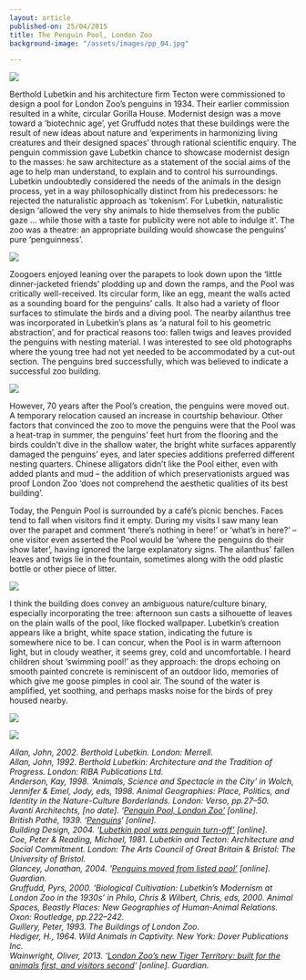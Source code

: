 ```yaml
---
layout: article
published-on: 25/04/2015
title: The Penguin Pool, London Zoo
background-image: "/assets/images/pp_04.jpg"

---
```

![](/assets/images/pp_01.jpg)

Berthold Lubetkin and his architecture firm Tecton were commissioned to design a pool for London Zoo’s penguins in 1934. Their earlier commission resulted in a white, circular Gorilla House. Modernist design was a move toward a ‘biotechnic age’, yet Gruffudd notes that these buildings were the result of new ideas about nature and ‘experiments in harmonizing living creatures and their designed spaces’ through rational scientific enquiry. The penguin commission gave Lubetkin chance to showcase modernist design to the masses: he saw architecture as a statement of the social aims of the age to help man understand, to explain and to control his surroundings. Lubetkin undoubtedly considered the needs of the animals in the design process, yet in a way philosophically distinct from his predecessors: he rejected the naturalistic approach as ‘tokenism’. For Lubetkin, naturalistic design ‘allowed the very shy animals to hide themselves from the public gaze … while those with a taste for publicity were not able to indulge it’. The zoo was a theatre: an appropriate building would showcase the penguins’ pure ‘penguinness’.

![](/assets/images/pp_02.jpg)

Zoogoers enjoyed leaning over the parapets to look down upon the ‘little dinner-jacketed friends’ plodding up and down the ramps, and the Pool was critically well-received. Its circular form, like an egg, meant the walls acted as a sounding board for the penguins’ calls. It also had a variety of floor surfaces to stimulate the birds and a diving pool. The nearby ailanthus tree was incorporated in Lubetkin’s plans as ‘a natural foil to his geometric abstraction’, and for practical reasons too: fallen twigs and leaves provided the penguins with nesting material. I was interested to see old photographs where the young tree had not yet needed to be accommodated by a cut-out section. The penguins bred successfully, which was believed to indicate a successful zoo building.

![](/assets/images/pp_03.jpg)

However, 70 years after the Pool’s creation, the penguins were moved out. A temporary relocation caused an increase in courtship behaviour. Other factors that convinced the zoo to move the penguins were that the Pool was a heat-trap in summer, the penguins’ feet hurt from the flooring and the birds couldn’t dive in the shallow water, the bright white surfaces apparently damaged the penguins’ eyes, and later species additions preferred different nesting quarters. Chinese alligators didn’t like the Pool either, even with added plants and mud – the addition of which preservationists argued was proof London Zoo ‘does not comprehend the aesthetic qualities of its best building’.

Today, the Penguin Pool is surrounded by a café’s picnic benches. Faces tend to fall when visitors find it empty. During my visits I saw many lean over the parapet and comment ‘there’s nothing in here!’ or ‘what’s in here?’ – one visitor even asserted the Pool would be ‘where the penguins do their show later’, having ignored the large explanatory signs. The ailanthus’ fallen leaves and twigs lie in the fountain, sometimes along with the odd plastic bottle or other piece of litter.

![](/assets/images/pp_04.jpg)

I think the building does convey an ambiguous nature/culture binary, especially incorporating the tree: afternoon sun casts a silhouette of leaves on the plain walls of the pool, like flocked wallpaper. Lubetkin’s creation appears like a bright, white space station, indicating the future is somewhere nice to be. I can concur, when the Pool is in warm afternoon light, but in cloudy weather, it seems grey, cold and uncomfortable. I heard children shout ‘swimming pool!’ as they approach: the drops echoing on smooth painted concrete is reminiscent of an outdoor lido, memories of which give me goose pimples in cool air. The sound of the water is amplified, yet soothing, and perhaps masks noise for the birds of prey housed nearby.

![](/assets/images/pp_05.jpg)

![](/assets/images/pp_06.jpg)

_Allan, John, 2002. Berthold Lubetkin. London: Merrell.  
Allan, John, 1992. Berthold Lubetkin: Architecture and the Tradition of Progress. London: RIBA Publications Ltd.  
Anderson, Kay, 1998. ‘Animals, Science and Spectacle in the City’ in Wolch, Jennifer & Emel, Jody, eds, 1998. Animal Geographies: Place, Politics, and Identity in the Nature-Culture Borderlands. London: Verso, pp.27–50.  
Avanti Architechts, \[no date\]. ‘_[_Penguin Pool, London Zoo’_](http://avantiarchitects.co.uk/project/penguin-pool-london-zoo/#4) _\[online\].  
British Pathé, 1939. ‘_[_Penguins_](http://www.britishpathe.com/video/penguins-3/query/penguins+london)_‘ \[online\].  
Building Design, 2004. ‘_[_Lubetkin pool was penguin turn-off’_](http://www.bdonline.co.uk/lubetkin-pool-was-penguin-turn-off/3038063.article) _\[online\].  
Coe, Peter & Reading, Michael, 1981. Lubetkin and Tecton: Architecture and Social Commitment. London: The Arts Council of Great Britain & Bristol: The University of Bristol.  
Glancey, Jonathan, 2004. ‘_[_Penguins moved from listed pool’_](http://www.theguardian.com/uk/2004/jul/03/arts.artsnews) _\[online\]. Guardian.  
Gruffudd, Pyrs, 2000. ‘Biological Cultivation: Lubetkin’s Modernism at London Zoo in the 1930s’ in Philo, Chris & Wilbert, Chris, eds, 2000. Animal Spaces, Beastly Places: New Geographies of Human-Animal Relations. Oxon: Routledge, pp.222–242.  
Guillery, Peter, 1993. The Buildings of London Zoo.  
Hediger, H., 1964. Wild Animals in Captivity. New York: Dover Publications Inc.  
Wainwright, Oliver, 2013. ‘_[_London Zoo’s new Tiger Territory: built for the animals first, and visitors second_](http://www.theguardian.com/artanddesign/architecture-design-blog/2013/mar/20/london-zoo-new-tiger-territory)_‘ \[online\]. Guardian._